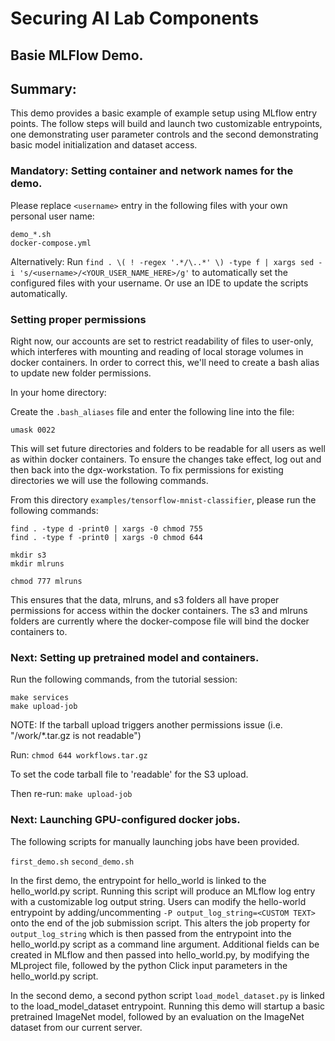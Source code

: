 # Securing AI Lab Components
## Basie MLFlow Demo.

## Summary:

This demo provides a basic example of example setup using MLflow entry points.
The follow steps will build and launch two customizable entrypoints, one demonstrating user parameter controls
and the second demonstrating basic model initialization and dataset access.


### Mandatory: Setting container and network names for the demo.

Please replace `<username>` entry in the following files with your own personal user name:

```
demo_*.sh
docker-compose.yml
```

Alternatively: Run `find . \( ! -regex '.*/\..*' \) -type f | xargs sed -i 's/<username>/<YOUR_USER_NAME_HERE>/g'` to
automatically set the configured files with your username. Or use an IDE to update the scripts automatically.


### Setting proper permissions

Right now, our accounts are set to restrict readability of files to user-only, which interferes with mounting and
reading of local storage volumes in docker containers. In order to correct this, we'll need to create
a bash alias to update new folder permissions.

In your home directory:

Create the  `.bash_aliases` file and enter the following line into the file:

`umask 0022`

This will set future directories and folders to be readable for all users as well as within docker containers.
To ensure the changes take effect, log out and then back into the dgx-workstation.
To fix permissions for existing directories we will use the following commands.


From this directory `examples/tensorflow-mnist-classifier`, please run the following commands:

```
find . -type d -print0 | xargs -0 chmod 755
find . -type f -print0 | xargs -0 chmod 644

mkdir s3
mkdir mlruns

chmod 777 mlruns

```

This ensures that the data, mlruns, and s3 folders all have proper permissions for access within the docker containers.
The s3 and mlruns folders are currently where the docker-compose file will bind the docker containers to.

### Next: Setting up pretrained model and containers.

Run the following commands, from the tutorial session:


```
make services
make upload-job

```

NOTE: If the tarball upload triggers another permissions issue (i.e. "/work/*.tar.gz is not readable")

Run: `chmod 644 workflows.tar.gz`

To set the code tarball file to 'readable' for the S3 upload.

Then re-run: `make upload-job`

### Next: Launching GPU-configured docker jobs.
The following scripts for manually launching jobs have been provided.

`first_demo.sh`
`second_demo.sh`

 In the first demo, the entrypoint for hello_world is linked to the hello_world.py script.
 Running this script will produce an MLflow log entry with a customizable log output string.
 Users can modify the hello-world entrypoint by adding/uncommenting `-P output_log_string=<CUSTOM TEXT>` onto the end of
 the job submission script. This alters the job property for `output_log_string` which is then passed from the entrypoint into the hello_world.py script as a command line argument.
 Additional fields can be created in MLflow and then passed into hello_world.py, by modifying the MLproject file,
 followed by the python Click input parameters in the hello_world.py script.

 In the second demo, a second python script `load_model_dataset.py` is linked to the load_model_dataset entrypoint.
 Running this demo will startup a basic pretrained ImageNet model, followed by an evaluation on the ImageNet dataset from
 our current server.







